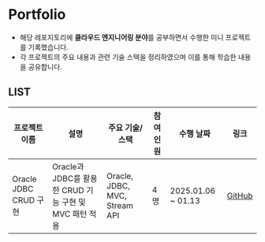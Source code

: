 # Portfolio
- 해당 레포지토리에 **클라우드 엔지니어링 분야**를 공부하면서 수행한 미니 프로젝트를 기록했습니다.
- 각 프로젝트의 주요 내용과 관련 기술 스택을 정리하였으며 이를 통해 학습한 내용을 공유합니다.

## LIST
| 프로젝트 이름 | 설명                           | 주요 기술/스택       | 참여 인원 | 수행 날짜     | 링크                             |
|---------------|--------------------------------|---------------------|-----------|---------------|----------------------------------|
| Oracle JDBC CRUD 구현    | Oracle과 JDBC를 활용한 CRUD 기능 구현 및 MVC 패턴 적용 | Oracle, JDBC, MVC, Stream API     | 4명        | 2025.01.06 ~ 01.13| [GitHub](https://github.com/3kim-gu/Eat_IT.git) |

